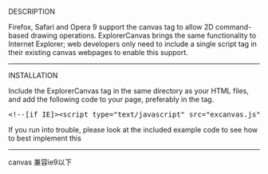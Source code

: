 DESCRIPTION

Firefox, Safari and Opera 9 support the canvas tag to allow 2D command-based 
drawing operations. ExplorerCanvas brings the same functionality to Internet 
Explorer; web developers only need to include a single script tag in their 
existing canvas webpages to enable this support.


-------------------------------------------------------------------------------
INSTALLATION

Include the ExplorerCanvas tag in the same directory as your HTML files, and 
add the following code to your page, preferably in the <head> tag.

<pre>&lt;!--[if IE]>&lt;script type="text/javascript" src="excanvas.js"&gt;&lt;/script&gt;&lt;![endif]--&gt;</pre>

If you run into trouble, please look at the included example code to see how
to best implement this

--------------------------------------------------------------------------------

canvas 兼容ie9以下
<!--[if lt IE 9]>  
  <script src="js/html5shiv.js"></script>  
  <script src="js/excanvas.min.js"></script>
<![endif]-->
